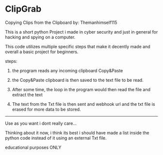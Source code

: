 # ClipGrab
Copying Clips from the Clipboard
by: Themanhimself115

This is a short python Project i made in cyber security and just in general for hacking and spying on a computer.

This code utilizes multiple specific steps that make it decently made and overall a basic project for beginners.

steps:

1. the program reads any incoming clipboard Copy&Paste

2. the Copy&Paste clipboard is then saved to the text file to be read.

3. After some time, the loop in the program would then read the file and extract the text

4. The text from the Txt file is then sent and webhook url and the txt file is erased for more data to be stored.

-------------

Use as you want i dont really care...

Thinking about it now, i think its best i should have made a list inside the python code instead of it using an external Txt file.

educational purposes ONLY
